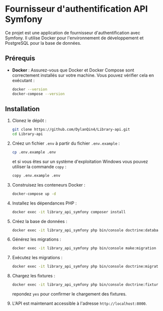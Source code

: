 # Fournisseur d'authentification API Symfony

Ce projet est une application de fournisseur d'authentification avec Symfony. Il utilise Docker pour l'environnement de développement et PostgreSQL pour la base de données.

## Prérequis

- **Docker** : Assurez-vous que Docker et Docker Compose sont correctement installés sur votre machine. Vous pouvez vérifier cela en exécutant :
  ```bash
  docker --version
  docker-compose --version

## Installation

1. Clonez le dépôt :
   ```bash
   git clone https://github.com/DylanQin4/Library-api.git
   cd Library-api
    ```
2. Créez un fichier `.env` à partir du fichier `.env.example` :

    ```bash
    cp .env.example .env
    ```
   et si vous êtes sur un système d'exploitation Windows vous pouvez utiliser la commande `copy` :
    ```bash
    copy .env.example .env
    ```
3. Construisez les conteneurs Docker :

    ```bash
    docker-compose up -d
    ```
   
4. Installez les dépendances PHP :

    ```bash
    docker exec -it library_api_symfony composer install
    ```
   
5. Créez la base de données :

    ```bash
    docker exec -it library_api_symfony php bin/console doctrine:database:create
    ```
   
6. Générez les migrations :

    ```bash
    docker exec -it library_api_symfony php bin/console make:migration
    ```
   
7. Exécutez les migrations :

    ```bash
    docker exec -it library_api_symfony php bin/console doctrine:migrations:migrate
    ```
   
8. Chargez les fixtures :

    ```bash
    docker exec -it library_api_symfony php bin/console doctrine:fixtures:load
    ```
   repondez `yes` pour confirmer le chargement des fixtures.


9. L'API est maintenant accessible à l'adresse `http://localhost:8000`.